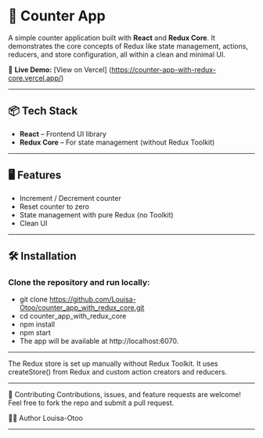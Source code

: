 # 🧮 Counter App

A simple counter application built with **React** and **Redux Core**. It demonstrates the core concepts of Redux like state management, actions, reducers, and store configuration, all within a clean and minimal UI.

🚀 **Live Demo:** [View on Vercel] (https://counter-app-with-redux-core.vercel.app/)

---

## 📦 Tech Stack

- **React** – Frontend UI library
- **Redux Core** – For state management (without Redux Toolkit)

---

## 🖥️ Features

- Increment / Decrement counter
- Reset counter to zero
- State management with pure Redux (no Toolkit)
- Clean UI

---

## 🛠️ Installation

### Clone the repository and run locally:

  - git clone https://github.com/Louisa-Otoo/counter_app_with_redux_core.git
  - cd counter_app_with_redux_core
  - npm install
  - npm start
  - The app will be available at http://localhost:6070.

---

The Redux store is set up manually without Redux Toolkit. It uses createStore() from Redux and custom action creators and reducers.

---

🙌 Contributing
Contributions, issues, and feature requests are welcome! Feel free to fork the repo and submit a pull request.

👨‍💻 Author
  Louisa-Otoo

---

